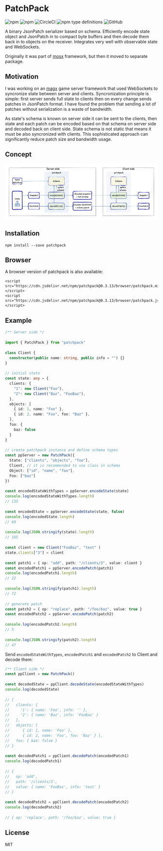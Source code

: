 # PatchPack  
<img alt="npm" src="https://img.shields.io/npm/v/patchpack"> <img alt="npm" src="https://img.shields.io/npm/dm/patchpack?label=npm"> <img alt="CircleCI" src="https://img.shields.io/circleci/build/github/udamir/patchpack"> <img alt="npm type definitions" src="https://img.shields.io/npm/types/patchpack"> <img alt="GitHub" src="https://img.shields.io/npm/l/patchpack">


A binary JsonPatch serializer based on schema. Efficiently encode state object and JsonPatch in to compact byte buffers and then decode them back in to objects on the receiver. Integrates very well with observable state and WebSockets.

Originally it was part of [mosx](https://github.com/udamir/mosx) framework, but then it moved to separate package.

## Motivation

I was working on an [magx](https://github.com/udamir/magx) game server framework that used WebSockets to syncronize state between server and clients. Syncronization principle is simple: first server sends full state to clients then on every change sends patches in JsonPatch format. I have found the problem that sending a lot of patches without serialization is a waste of bandwidth.

As state's schema is known on server side it can be sent to the clients, then state and each patch can be encoded based on that schema on server side and decoded back on client side. State schema is not static that means it must be also syncronized with clients. This sophisticated approach can significantly reduce patch size and bandwidth usage.

## Concept

![](https://github.com/udamir/patchpack/blob/master/.docs/patchpack.png?raw=true)

## Installation

```
npm install --save patchpack
```

## Browser
A browser version of patchpack is also available:
```
<script src="https://cdn.jsdelivr.net/npm/patchpack@0.3.13/browser/patchpack.min.js"></script>
<script src="https://cdn.jsdelivr.net/npm/patchpack@0.3.13/browser/patchpack.js"></script>
```

## Example

```ts
/** Server side */

import { PatchPack } from "patchpack"

class Client {
  constructor(public name: string, public info = "") {}
}

// initial state
const state: any = {
  clients: {
    "1": new Client("Foo"),
    "2": new Client("Baz", "FooBaz"),
  },
  objects: [
    { id: 1, name: "Foo" },
    { id: 2, name: "Foo", foo: "Baz" },
  ],
  foo: {
    baz: false
  }
}

// create patchpack instance and define schema types
const ppServer = new PatchPack({
  State: ["clients", "objects", "foo"],
  Client, // it is recommended to use class in schema
  Object: ["id", "name", "foo"],
  Foo: ["baz"]
})

const encodedStateWithTypes = ppServer.encodeState(state)
console.log(encodedStateWithTypes.length)
// 135

const encodedState = ppServer.encodeState(state, false)
console.log(encodedState.length)
// 60

console.log(JSON.stringify(state).length)
// 165

const client = new Client("FooBaz", "test" )
state.clients["3"] = client

const patch1 = { op: "add", path: "/clients/3", value: client }
const encodedPatch1 = ppServer.encodePatch(patch1)
console.log(encodedPatch1.length)
// 22

console.log(JSON.stringify(patch1).length)
// 72

// generate patch
const patch2 = { op: "replace", path: "/foo/baz", value: true }
const encodedPatch2 = ppServer.encodePatch(patch2)

console.log(encodedPatch2.length)
// 5

console.log(JSON.stringify(patch2).length)
// 47
```

Send `encodedStateWithTypes`, `encodedPatch1` and `encodedPatch2` to Client and decode them:

```ts
/** Client side */
const ppClient = new PatchPack()

const decodedState = ppClient.decodeState(encodedStateWithTypes)
console.log(decodedState)

// {
//   clients: {
//     '1': { name: 'Foo', info: '' },
//     '2': { name: 'Baz', info: 'FooBaz' }
//   },
//   objects: [
//      { id: 1, name: 'Foo' },
//      { id: 2, name: 'Foo', foo: 'Baz' } ],
//   foo: { baz: false }
// }

const decodedPatch1 = ppClient.decodePatch(encodedPatch1)
console.log(decodedPatch1)

// {
//   op: 'add',
//   path: '/clients/3',
//   value: { name: 'FooBaz', info: 'test' }
// }

const decodedPatch2 = ppClient.decodePatch(encodedPatch2)
console.log(decodedPatch2)

// { op: 'replace', path: '/foo/baz', value: true }
```

## License

MIT
